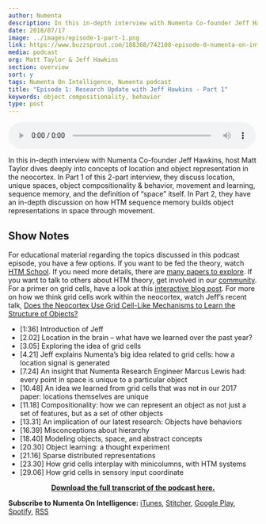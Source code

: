 ```yaml
---
author: Numenta
description: In this in-depth interview with Numenta Co-founder Jeff Hawkins, host Matt Taylor dives deeply into concepts of location and object representation in the neocortex. In Part 1 of this 2-part interview, they discuss location, unique spaces, object compositionality & behavior, movement and learning, sequence memory, and the definition of “space” itself.
date: 2018/07/17
image: ../images/episode-1-part-1.png
link: https://www.buzzsprout.com/188368/742108-episode-0-numenta-on-intelligence-trailer
media: podcast
org: Matt Taylor & Jeff Hawkins
section: overview
sort: y
tags: Numenta On Intelligence, Numenta podcast
title: "Episode 1: Research Update with Jeff Hawkins - Part 1"
keywords: object compositionality, behavior
type: post
---
```


<audio controls preload="metadata" style=" width:500px;"> <source src="https://www.buzzsprout.com/188368/753219-episode-1-research-update-with-jeff-hawkins-part-1.mp3" type="audio/mpeg">Your browser does not support the audio element. </audio>

In this in-depth interview with Numenta Co-founder Jeff Hawkins, host Matt Taylor dives deeply into concepts of location and object representation in the neocortex. In Part 1 of this 2-part interview, they discuss location, unique spaces, object compositionality & behavior, movement and learning, sequence memory, and the definition of “space” itself. In Part 2, they have an in-depth discussion on how HTM sequence memory builds object representations in space through movement.

## Show Notes

For educational material regarding the topics discussed in this podcast episode, you have a few options. If you want to be fed the theory, watch [HTM School](https://numenta.org/htm-school/). If you need more details, there are [many papers to explore](/neuroscience-research/research-publications/papers/). If you want to talk to others about HTM theory, get involved in our [community](https://discourse.numenta.org/). For a primer on grid cells, have a look at this [interactive blog post](/blog/2018/05/25/how-grid-cells-map-space/). For more on how we think grid cells work within the neocortex, watch Jeff’s recent talk, [Does the Neocortex Use Grid Cell-Like Mechanisms to Learn the Structure of Objects?](/resources/videos/jeff-hawkins-simons-institute-talk/)

*	[1:36] Introduction of Jeff
*	[2.02] Location in the brain – what have we learned over the past year?
*	[3.05] Exploring the idea of grid cells
*	[4.21] Jeff explains Numenta’s big idea related to grid cells: how a location signal is generated
*	[7.24] An insight that Numenta Research Engineer Marcus Lewis had: every point in space is unique to a particular object
*	[10.48] An idea we learned from grid cells that was not in our 2017 paper: locations themselves are unique
*	[11.18] Compositionality: how we can represent an object as not just a set of features, but as a set of other objects
*	[13.31] An implication of our latest research: Objects have behaviors
*	[16.39] Misconceptions about hierarchy
*	[18.40] Modeling objects, space, and abstract concepts
*	[20.30] Object learning: a thought experiment
*	[21.16] Sparse distributed representations
*	[23.30] How grid cells interplay with minicolumns, with HTM systems
*	[29.06] How grid cells in sensory input coordinate

<center>

**[Download the full transcript of the podcast here.](/assets/pdf/numenta-on-intelligence-podcast/NOI-Episode-1-Research-Update-with-Jeff-Hawkins-Part-1.pdf)**

</center>

**Subscribe to Numenta On Intelligence:**  [iTunes](https://itunes.apple.com/us/podcast/numenta-on-intelligence/id1406940219), [Stitcher](https://www.stitcher.com/podcast/numenta-on-intelligence), [Google Play](https://play.google.com/music/listen?u=1#/ps/Iso5mnblc5aksx4k6etlz5243se), [Spotify](https://open.spotify.com/show/1vH1TuF6HR51D4rYAfF7aT?si=zqpeFHAKRc6H7s9fsabukg), [RSS](https://feeds.buzzsprout.com/188368.rss)
